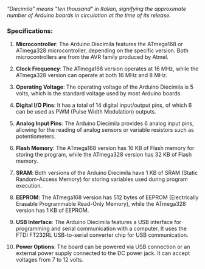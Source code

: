   
*"Diecimila" means "ten thousand" in Italian, signifying the approximate number of Arduino boards in circulation at the time of its release.*
### Specifications:

1. **Microcontroller**: The Arduino Diecimila features the ATmega168 or ATmega328 microcontroller, depending on the specific version. Both microcontrollers are from the AVR family produced by Atmel.
    
2. **Clock Frequency**: The ATmega168 version operates at 16 MHz, while the ATmega328 version can operate at both 16 MHz and 8 MHz.
    
3. **Operating Voltage**: The operating voltage of the Arduino Diecimila is 5 volts, which is the standard voltage used by most Arduino boards.
    
4. **Digital I/O Pins**: It has a total of 14 digital input/output pins, of which 6 can be used as PWM (Pulse Width Modulation) outputs.
    
5. **Analog Input Pins**: The Arduino Diecimila provides 6 analog input pins, allowing for the reading of analog sensors or variable resistors such as potentiometers.
    
6. **Flash Memory**: The ATmega168 version has 16 KB of Flash memory for storing the program, while the ATmega328 version has 32 KB of Flash memory.
    
7. **SRAM**: Both versions of the Arduino Diecimila have 1 KB of SRAM (Static Random-Access Memory) for storing variables used during program execution.
    
8. **EEPROM**: The ATmega168 version has 512 bytes of EEPROM (Electrically Erasable Programmable Read-Only Memory), while the ATmega328 version has 1 KB of EEPROM.
    
9. **USB Interface**: The Arduino Diecimila features a USB interface for programming and serial communication with a computer. It uses the FTDI FT232RL USB-to-serial converter chip for USB communication.
    
10. **Power Options**: The board can be powered via USB connection or an external power supply connected to the DC power jack. It can accept voltages from 7 to 12 volts.